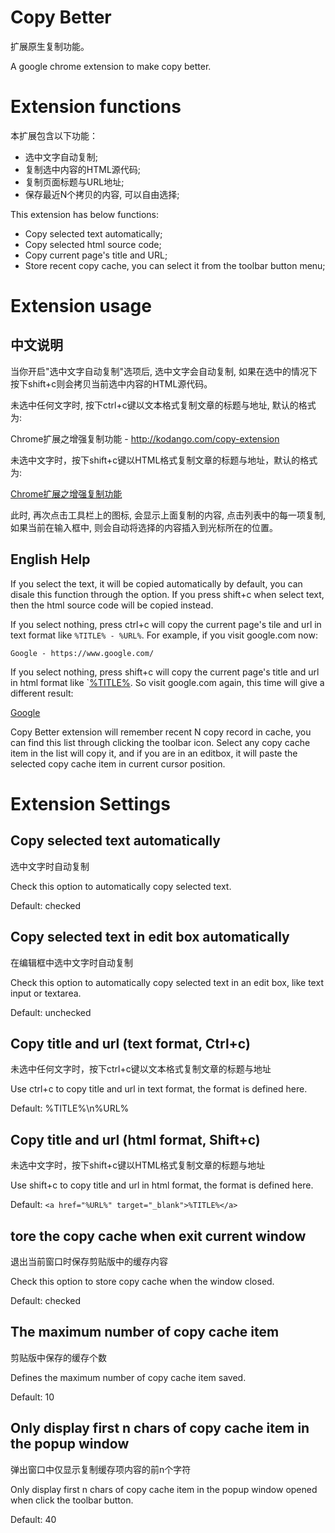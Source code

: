 Copy Better
===========

扩展原生复制功能。

A google chrome extension to make copy better.

Extension functions
===================

本扩展包含以下功能：

* 选中文字自动复制;
* 复制选中内容的HTML源代码;
* 复制页面标题与URL地址;
* 保存最近N个拷贝的内容, 可以自由选择;

This extension has below functions:
* Copy selected text automatically;
* Copy selected html source code;
* Copy current page's title and URL;
* Store recent copy cache, you can select it from the toolbar button menu;

Extension usage
================

中文说明
--------

当你开启"选中文字自动复制"选项后, 选中文字会自动复制, 如果在选中的情况下按下shift+c则会拷贝当前选中内容的HTML源代码。

未选中任何文字时, 按下ctrl+c键以文本格式复制文章的标题与地址, 默认的格式为:

  Chrome扩展之增强复制功能 - http://kodango.com/copy-extension

未选中文字时，按下shift+c键以HTML格式复制文章的标题与地址，默认的格式为:

  <a href="http://kodango.com/copy-extension" target="_blank">Chrome扩展之增强复制功能</a>

此时, 再次点击工具栏上的图标, 会显示上面复制的内容, 点击列表中的每一项复制, 如果当前在输入框中, 则会自动将选择的内容插入到光标所在的位置。

English Help
------------

If you select the text, it will be copied automatically by default, you can
disale this function through the option. If you press shift+c when select text,
then the html source code will be copied instead.

If you select nothing, press ctrl+c will copy the current page's tile and url
in text format like `%TITLE% - %URL%`. For example, if you visit google.com
now:

    Google - https://www.google.com/

If you select nothing, press shift+c will copy the current page's title and url
in html format like `<a href="%URL%" target="_blank">%TITLE%</a>. So visit
google.com again, this time will give a different result:

   <a href="https://www.google.com/" target="_blank">Google</a>

Copy Better extension will remember recent N copy record in cache, you can find
this list through clicking the toolbar icon. Select any copy cache item in the
list will copy it, and if you are in an editbox, it will paste the selected copy
cache item in current cursor position.

Extension Settings
==================

Copy selected text automatically
--------------------------------
 
选中文字时自动复制

Check this option to automatically copy selected text.

Default: checked

Copy selected text in edit box automatically
--------------------------------------------

在编辑框中选中文字时自动复制

Check this option to automatically copy selected text in an edit box, like text
input or textarea.

Default: unchecked

Copy title and url (text format, Ctrl+c)
----------------------------------------

未选中任何文字时，按下ctrl+c键以文本格式复制文章的标题与地址

Use ctrl+c to copy title and url in text format, the format is defined here. 

Default: %TITLE%\n%URL%

Copy title and url (html format, Shift+c)
------------------------------------------

未选中文字时，按下shift+c键以HTML格式复制文章的标题与地址

Use shift+c to copy title and url in html format, the format is defined here.

Default: `<a href="%URL%" target="_blank">%TITLE%</a>`
	
tore the copy cache when exit current window
--------------------------------------------

退出当前窗口时保存剪贴版中的缓存内容

Check this option to store copy cache when the window closed.

Default: checked

The maximum number of copy cache item
-------------------------------------

剪贴版中保存的缓存个数

Defines the maximum number of copy cache item saved.

Default: 10

Only display first n chars of copy cache item in the popup window
-----------------------------------------------------------------

弹出窗口中仅显示复制缓存项内容的前n个字符

Only display first n chars of copy cache item in the popup window opened when click the toolbar button.

Default: 40
